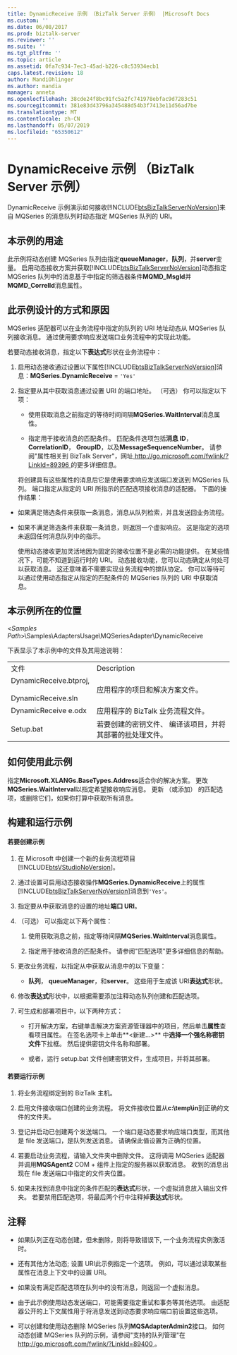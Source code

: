 ```yaml
---
title: DynamicReceive 示例 （BizTalk Server 示例） |Microsoft Docs
ms.custom: ''
ms.date: 06/08/2017
ms.prod: biztalk-server
ms.reviewer: ''
ms.suite: ''
ms.tgt_pltfrm: ''
ms.topic: article
ms.assetid: 0fa7c934-7ec3-45ad-b226-c8c53934ecb1
caps.latest.revision: 18
author: MandiOhlinger
ms.author: mandia
manager: anneta
ms.openlocfilehash: 38cde24f8bc91fc5a2fc741978ebfac9d7283c51
ms.sourcegitcommit: 381e83d43796a345488d54b3f7413e11d56ad7be
ms.translationtype: MT
ms.contentlocale: zh-CN
ms.lasthandoff: 05/07/2019
ms.locfileid: "65350612"
---
```

# <a name="dynamicreceive-sample-biztalk-server-sample"></a>DynamicReceive 示例 （BizTalk Server 示例）
DynamicReceive 示例演示如何接收[!INCLUDE[btsBizTalkServerNoVersion](../includes/btsbiztalkservernoversion-md.md)]来自 MQSeries 的消息队列时动态指定 MQSeries 队列的 URI。  
  
## <a name="what-this-sample-does"></a>本示例的用途  
 此示例将动态创建 MQSeries 队列由指定**queueManager**，**队列**，并**server**变量。 启用动态接收方案并获取[!INCLUDE[btsBizTalkServerNoVersion](../includes/btsbiztalkservernoversion-md.md)]动态指定 MQSeries 队列中的消息基于中指定的筛选器条件**MQMD_MsgId**并**MQMD_CorrelId**消息属性。  
  
## <a name="how-this-sample-was-designed-and-why"></a>此示例设计的方式和原因  
 MQSeries 适配器可以在业务流程中指定的队列的 URI 地址动态从 MQSeries 队列接收消息。 通过使用要求响应发送端口业务流程中的实现此功能。  
  
 若要动态接收消息，指定以下**表达式**形状在业务流程中：  
  
1. 启用动态接收通过设置以下属性[!INCLUDE[btsBizTalkServerNoVersion](../includes/btsbiztalkservernoversion-md.md)]消息：**MQSeries.DynamicReceive** = `'Yes'`  
  
2. 指定要从其中获取消息通过设置 URI 的端口地址。 （可选） 你可以指定以下项：  
  
   -   使用获取消息之前指定的等待时间间隔**MQSeries.WaitInterval**消息属性。  
  
   -   指定用于接收消息的匹配条件。 匹配条件选项包括**消息 ID**， **CorrelationID**， **GroupID**，以及**MessageSequenceNumber**。 请参阅"属性相关到 BizTalk Server"，网址[ http://go.microsoft.com/fwlink/?LinkId=89396 ](http://go.microsoft.com/fwlink/?LinkId=89396)的更多详细信息。  
  
   将创建具有这些属性的消息后它是使用要求响应发送端口发送到 MQSeries 队列。 端口指定从指定的 URI 所指示的匹配选项接收消息的适配器。 下面的操作结果：  
  
- 如果满足筛选条件来获取一条消息，消息从队列检索，并且发送回业务流程。  
  
- 如果不满足筛选条件来获取一条消息，则返回一个虚拟响应。 这是指定的选项未返回任何消息队列中的指示。  
  
  使用动态接收更加灵活地因为固定的接收位置不是必需的功能提供。 在某些情况下，可能不知道到运行时的 URI。 动态接收功能，您可以动态确定从何处可以获取消息。 这还意味着不需要实现业务流程中的排队协定。  你可以等待可以通过使用动态指定从指定的匹配条件的 MQSeries 队列的 URI 中获取消息。  
  
## <a name="where-to-find-this-sample"></a>本示例所在的位置  
 \<*Samples Path*\>\Samples\AdaptersUsage\MQSeriesAdapter\DynamicReceive  
  
 下表显示了本示例中的文件及其用途说明：  
  
|||  
|-|-|  
|文件|Description|  
|DynamicReceive.btproj,<br /><br /> DynamicReceive.sln|应用程序的项目和解决方案文件。|  
|DynamicReceive e.odx|应用程序的 BizTalk 业务流程文件。|  
|Setup.bat|若要创建的密钥文件、 编译该项目，并将其部署的批处理文件。|  
  
## <a name="how-to-use-this-sample"></a>如何使用此示例  
 指定**Microsoft.XLANGs.BaseTypes.Address**适合你的解决方案。 更改**MQSeries.WaitInterval**以指定希望接收响应消息。 更新 （或添加） 的匹配选项，或删除它们，如果你打算中获取所有消息。  
  
## <a name="building-and-running-the-sample"></a>构建和运行示例  
  
#### <a name="to-create-the-sample"></a>若要创建示例  
  
1. 在 Microsoft 中创建一个新的业务流程项目[!INCLUDE[btsVStudioNoVersion](../includes/btsvstudionoversion-md.md)]。  
  
2. 通过设置可启用动态接收操作**MQSeries.DynamicReceive**上的属性[!INCLUDE[btsBizTalkServerNoVersion](../includes/btsbiztalkservernoversion-md.md)]消息到`'Yes'`。  
  
3. 指定要从中获取消息的设置的地址**端口 URI**。  
  
4. （可选） 可以指定以下两个属性：  
  
   1.  使用获取消息之前，指定等待间隔**MQSeries.WaitInterval**消息属性。  
  
   2.  指定用于接收消息的匹配条件。 请参阅"匹配选项"更多详细信息的帮助。  
  
5. 更改业务流程，以指定从中获取从消息中的以下变量：  
  
   -   **队列**， **queueManager**，和**server**。 这些用于生成该 URI**表达式**形状。  
  
6. 修改**表达式**形状中，以根据需要添加注释动态队列创建和匹配选项。  
  
7. 可生成和部署项目中，以下两种方式：  
  
   -   打开解决方案，右键单击解决方案资源管理器中的项目，然后单击**属性**查看项目属性。 在签名选项卡上单击**\<新建...\>** 中**选择一个强名称密钥文件**下拉框。 然后提供密钥文件名称和部署。  
  
   -   或者，运行 setup.bat 文件创建密钥文件，生成项目，并将其部署。  
  
#### <a name="to-run-the-sample"></a>若要运行示例  
  
1.  将业务流程绑定到的 BizTalk 主机。  
  
2.  启用文件接收端口创建的业务流程。 将文件接收位置从**c:\temp\in**到正确的文件的文件夹。  
  
3.  登记并启动已创建两个发送端口。 一个端口是动态要求响应端口类型，而其他是 file 发送端口，是队列发送消息。 请确保此值设置为正确的位置。  
  
4.  若要启动业务流程，请输入文件夹中删除文件。 这将调用 MQSeries 适配器并调用**MQSAgent2** COM + 组件上指定的服务器以获取消息。 收到的消息出现在 file 发送端口中指定的文件夹位置。  
  
5.  如果未找到消息中指定的条件匹配的**表达式**形状，一个虚拟消息放入输出文件夹。 若要禁用匹配选项，将最后两个行中注释掉**表达式**形状。  
  
## <a name="comments"></a>注释  
  
-   如果队列正在动态创建，但未删除，则将导致错误下, 一个业务流程实例激活时。  
  
-   还有其他方法动态; 设置 URI此示例指定一个选项。 例如，可以通过读取某些属性在消息上下文中的设置 URI。  
  
-   如果没有满足匹配选项在队列中的没有消息，则返回一个虚拟消息。  
  
-   由于此示例使用动态发送端口，可能需要指定重试和事务等其他选项。 由适配器公开的上下文属性用于将消息发送到动态要求响应端口前设置这些选项。  
  
-   可以创建和使用动态删除 MQSeries 队列**MQSAdapterAdmin2**接口。 如何动态创建 MQSeries 队列的示例，请参阅"支持的队列管理"在[ http://go.microsoft.com/fwlink/?LinkId=89400 ](http://go.microsoft.com/fwlink/?LinkId=89400)。